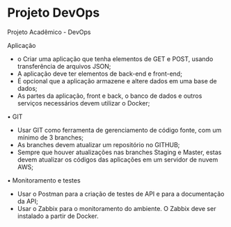 # Projeto DevOps
Projeto Acadêmico - DevOps

Aplicação 
- o Criar uma aplicação que tenha elementos de GET e POST, usando transferência de arquivos JSON;
- A aplicação deve ter elementos de back-end e front-end;
- É opcional que a aplicação armazene e altere dados em uma base de dados;
- As partes da aplicação, front e back, o banco de dados e outros serviços necessários devem utilizar o Docker;
  
• GIT
- Usar GIT como ferramenta de gerenciamento de código fonte, com um mínimo de 3 branches;
- As branches devem atualizar um repositório no GITHUB;
- Sempre que houver atualizações nas branches Staging e Master, estas devem atualizar os códigos das aplicações em um servidor de nuvem AWS;
  
• Monitoramento e testes 
- Usar o Postman para a criação de testes de API e para a documentação da API;
- Usar o Zabbix para o monitoramento do ambiente. O Zabbix deve ser instalado a partir de Docker.
